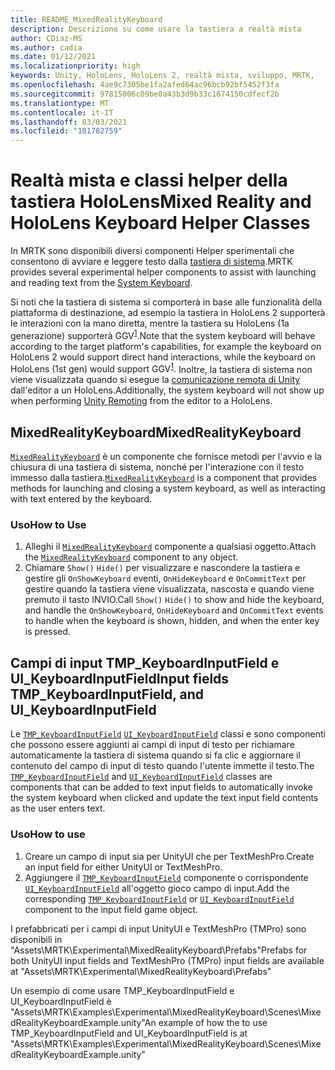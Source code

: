 ```yaml
---
title: README_MixedRealityKeyboard
description: Descrizione su come usare la tastiera a realtà mista
author: CDiaz-MS
ms.author: cadia
ms.date: 01/12/2021
ms.localizationpriority: high
keywords: Unity, HoloLens, HoloLens 2, realtà mista, sviluppo, MRTK,
ms.openlocfilehash: 4ae9c7305be1fa2afed64ac96bcb92bf5452f3fa
ms.sourcegitcommit: 97815006c09be0a43b3d9b33c1674150cdfecf2b
ms.translationtype: MT
ms.contentlocale: it-IT
ms.lasthandoff: 03/03/2021
ms.locfileid: "101782759"
---
```

# <a name="mixed-reality-and-hololens-keyboard-helper-classes"></a><span data-ttu-id="c6951-104">Realtà mista e classi helper della tastiera HoloLens</span><span class="sxs-lookup"><span data-stu-id="c6951-104">Mixed Reality and HoloLens Keyboard Helper Classes</span></span>

<span data-ttu-id="c6951-105">In MRTK sono disponibili diversi componenti Helper sperimentali che consentono di avviare e leggere testo dalla [tastiera di sistema](../../README_SystemKeyboard.md).</span><span class="sxs-lookup"><span data-stu-id="c6951-105">MRTK provides several experimental helper components to assist with launching and reading text from the [System Keyboard](../../README_SystemKeyboard.md).</span></span>

<span data-ttu-id="c6951-106">Si noti che la tastiera di sistema si comporterà in base alle funzionalità della piattaforma di destinazione, ad esempio la tastiera in HoloLens 2 supporterà le interazioni con la mano diretta, mentre la tastiera su HoloLens (1a generazione) supporterà GGV<sup>[1](https://docs.microsoft.com/windows/mixed-reality/gaze)</sup>.</span><span class="sxs-lookup"><span data-stu-id="c6951-106">Note that the system keyboard will behave according to the target platform's capabilities, for example the keyboard on HoloLens 2 would support direct hand interactions, while the keyboard on HoloLens (1st gen) would support GGV<sup>[1](https://docs.microsoft.com/windows/mixed-reality/gaze)</sup>.</span></span> <span data-ttu-id="c6951-107">Inoltre, la tastiera di sistema non viene visualizzata quando si esegue la [comunicazione remota di Unity](../../Tools/HolographicRemoting.md) dall'editor a un HoloLens.</span><span class="sxs-lookup"><span data-stu-id="c6951-107">Additionally, the system keyboard will not show up when performing [Unity Remoting](../../Tools/HolographicRemoting.md) from the editor to a HoloLens.</span></span>

## <a name="mixedrealitykeyboard"></a><span data-ttu-id="c6951-108">MixedRealityKeyboard</span><span class="sxs-lookup"><span data-stu-id="c6951-108">MixedRealityKeyboard</span></span>

<span data-ttu-id="c6951-109">[`MixedRealityKeyboard`](xref:Microsoft.MixedReality.Toolkit.Experimental.UI.MixedRealityKeyboard) è un componente che fornisce metodi per l'avvio e la chiusura di una tastiera di sistema, nonché per l'interazione con il testo immesso dalla tastiera.</span><span class="sxs-lookup"><span data-stu-id="c6951-109">[`MixedRealityKeyboard`](xref:Microsoft.MixedReality.Toolkit.Experimental.UI.MixedRealityKeyboard) is a component that provides methods for launching and closing a system keyboard, as well as interacting with text entered by the keyboard.</span></span>  

### <a name="how-to-use"></a><span data-ttu-id="c6951-110">Uso</span><span class="sxs-lookup"><span data-stu-id="c6951-110">How to Use</span></span>

1. <span data-ttu-id="c6951-111">Alleghi il [`MixedRealityKeyboard`](xref:Microsoft.MixedReality.Toolkit.Experimental.UI.MixedRealityKeyboard) componente a qualsiasi oggetto.</span><span class="sxs-lookup"><span data-stu-id="c6951-111">Attach the [`MixedRealityKeyboard`](xref:Microsoft.MixedReality.Toolkit.Experimental.UI.MixedRealityKeyboard) component to any object.</span></span>
2. <span data-ttu-id="c6951-112">Chiamare `Show()` `Hide()` per visualizzare e nascondere la tastiera e gestire gli `OnShowKeyboard` eventi, `OnHideKeyboard` e `OnCommitText` per gestire quando la tastiera viene visualizzata, nascosta e quando viene premuto il tasto INVIO.</span><span class="sxs-lookup"><span data-stu-id="c6951-112">Call `Show()` `Hide()` to show and hide the keyboard, and handle the `OnShowKeyboard`, `OnHideKeyboard` and `OnCommitText` events to handle when the keyboard is shown, hidden, and when the enter key is pressed.</span></span>

## <a name="input-fields-tmp_keyboardinputfield-and-ui_keyboardinputfield"></a><span data-ttu-id="c6951-113">Campi di input TMP_KeyboardInputField e UI_KeyboardInputField</span><span class="sxs-lookup"><span data-stu-id="c6951-113">Input fields TMP_KeyboardInputField, and UI_KeyboardInputField</span></span>

<span data-ttu-id="c6951-114">Le [`TMP_KeyboardInputField`](xref:Microsoft.MixedReality.Toolkit.Experimental.UI.TMP_KeyboardInputField) [`UI_KeyboardInputField`](xref:Microsoft.MixedReality.Toolkit.Experimental.UI.UI_KeyboardInputField) classi e sono componenti che possono essere aggiunti ai campi di input di testo per richiamare automaticamente la tastiera di sistema quando si fa clic e aggiornare il contenuto del campo di input di testo quando l'utente immette il testo.</span><span class="sxs-lookup"><span data-stu-id="c6951-114">The [`TMP_KeyboardInputField`](xref:Microsoft.MixedReality.Toolkit.Experimental.UI.TMP_KeyboardInputField) and [`UI_KeyboardInputField`](xref:Microsoft.MixedReality.Toolkit.Experimental.UI.UI_KeyboardInputField) classes are components that can be added to text input fields to automatically invoke the system keyboard when clicked and update the text input field contents as the user enters text.</span></span>

### <a name="how-to-use"></a><span data-ttu-id="c6951-115">Uso</span><span class="sxs-lookup"><span data-stu-id="c6951-115">How to use</span></span>

1. <span data-ttu-id="c6951-116">Creare un campo di input sia per UnityUI che per TextMeshPro.</span><span class="sxs-lookup"><span data-stu-id="c6951-116">Create an input field for either UnityUI or TextMeshPro.</span></span>
2. <span data-ttu-id="c6951-117">Aggiungere il [`TMP_KeyboardInputField`](xref:Microsoft.MixedReality.Toolkit.Experimental.UI.TMP_KeyboardInputField) componente o corrispondente [`UI_KeyboardInputField`](xref:Microsoft.MixedReality.Toolkit.Experimental.UI.UI_KeyboardInputField) all'oggetto gioco campo di input.</span><span class="sxs-lookup"><span data-stu-id="c6951-117">Add the corresponding [`TMP_KeyboardInputField`](xref:Microsoft.MixedReality.Toolkit.Experimental.UI.TMP_KeyboardInputField) or [`UI_KeyboardInputField`](xref:Microsoft.MixedReality.Toolkit.Experimental.UI.UI_KeyboardInputField) component to the input field game object.</span></span>

<span data-ttu-id="c6951-118">I prefabbricati per i campi di input UnityUI e TextMeshPro (TMPro) sono disponibili in "Assets\MRTK\Experimental\MixedRealityKeyboard\Prefabs"</span><span class="sxs-lookup"><span data-stu-id="c6951-118">Prefabs for both UnityUI input fields and TextMeshPro (TMPro) input fields are available at "Assets\MRTK\Experimental\MixedRealityKeyboard\Prefabs"</span></span>

<span data-ttu-id="c6951-119">Un esempio di come usare TMP_KeyboardInputField e UI_KeyboardInputField è "Assets\MRTK\Examples\Experimental\MixedRealityKeyboard\Scenes\MixedRealityKeyboardExample.unity"</span><span class="sxs-lookup"><span data-stu-id="c6951-119">An example of how the to use TMP_KeyboardInputField and UI_KeyboardInputField is at "Assets\MRTK\Examples\Experimental\MixedRealityKeyboard\Scenes\MixedRealityKeyboardExample.unity"</span></span>
